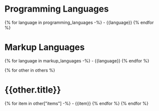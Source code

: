 # Programming Languages
{% for language in programming_languages -%}
	- {{language}}
{% endfor %}

# Markup Languages
{% for language in markup_languages -%}
	- {{language}}
{% endfor %}

{% for other in others %}
# {{other.title}}
{% for item in other["items"] -%}
	- {{item}}
{% endfor %}
{% endfor %}
